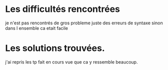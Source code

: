 #  Les difficultés rencontrées
je n'est pas rencontrés de gros probleme juste des erreurs de syntaxe sinon dans l ensemble ca etait facile

# Les solutions trouvées. 
j'ai repris les tp fait en cours vue que ca y ressemble beaucoup.